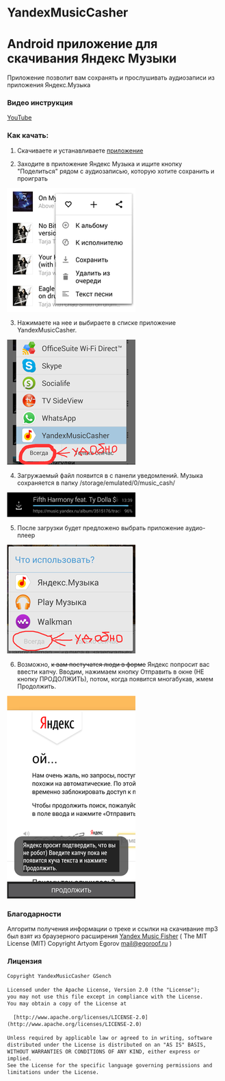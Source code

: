 # YandexMusicCasher

# Android приложение для скачивания Яндекс Музыки #

Приложение позволит вам сохранять и прослушивать аудиозаписи из приложения Яндекс.Музыка

### Видео инструкция ###

[YouTube](https://youtu.be/j4dBCPrsfRo)

### Как качать: ###

1) Скачиваете и устанавливаете [приложение](https://github.com/GSench/YandexMusicCasher/blob/master/app-release.apk)

2) Заходите в приложение Яндекс Музыка и ищите кнопку "Поделиться" рядом с аудиозаписью, которую хотите сохранить и проиграть

![guide_one_mini.png](https://github.com/GSench/YandexMusicCasher/blob/master/app/src/main/res/drawable-nodpi/guide_one_mini.png)

3) Нажимаете на нее и выбираете в списке приложение YandexMusicCasher.

![guide_two_mini.png](https://github.com/GSench/YandexMusicCasher/blob/master/app/src/main/res/drawable-nodpi/guide_two_mini.png)

4) Загружаемый файл появится в с панели уведомлений. Музыка сохраняется в папку /storage/emulated/0/music_cash/

![guide_three_mini.png](https://github.com/GSench/YandexMusicCasher/blob/master/app/src/main/res/drawable-nodpi/guide_three_mini.png)

5) После загрузки будет предложено выбрать приложение аудио-плеер

![guide_four_mini.png](https://github.com/GSench/YandexMusicCasher/blob/master/app/src/main/res/drawable-nodpi/guide_four_mini.png)

6) Возможно, ~~к вам постучатся люди в форме~~ Яндекс попросит вас ввести капчу. Вводим, нажимаем кнопку Отправить в окне (НЕ кнопку ПРОДОЛЖИТЬ), потом, когда появится многабукав, жмем Продолжить.

![guide_five_mini.png](https://github.com/GSench/YandexMusicCasher/blob/master/app/src/main/res/drawable-nodpi/guide_five_mini.png)

### Благодарности
Алгоритм получения информации о треке и ссылки на скачивание mp3 был взят из браузерного расширения [Yandex Music Fisher](https://github.com/stepkagr/yandex-music-fisher) ( The MIT License (MIT) Copyright Artyom Egorov mail@egoroof.ru )

### Лицензия
```
Copyright YandexMusicCasher GSench

Licensed under the Apache License, Version 2.0 (the "License");
you may not use this file except in compliance with the License.
You may obtain a copy of the License at

  [http://www.apache.org/licenses/LICENSE-2.0](http://www.apache.org/licenses/LICENSE-2.0)

Unless required by applicable law or agreed to in writing, software
distributed under the License is distributed on an "AS IS" BASIS,
WITHOUT WARRANTIES OR CONDITIONS OF ANY KIND, either express or implied.
See the License for the specific language governing permissions and
limitations under the License.
```
